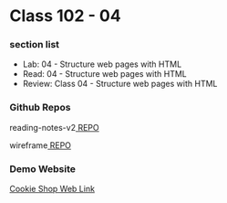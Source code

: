 # Class 102 - 04

### section list

- Lab: 04 - Structure web pages with HTML
- Read: 04 - Structure web pages with HTML
- Review: Class 04 - Structure web pages with HTML

### Github Repos

reading-notes-v2[ REPO](https://github.com/VMO2020/reading-notes-v2)

wireframe[ REPO](https://github.com/VMO2020/wireframe-demo)

### Demo Website

[Cookie Shop Web Link](https://vmo2020.github.io/wireframe-demo/)
